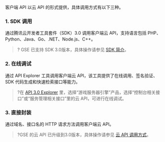 
客户端 API 以云 API 的形式提供，具体调用方式有以下三种。

### 1. SDK 调用
通过腾讯云开发者工具套件（SDK）3.0 调用客户端云 API，支持语言包括 PHP、Python、Java、Go、.NET、Node.js、C++。 
 >? GSE 已支持 SDK 3.0版本，具体操作请参见 [SDK 简介](https://cloud.tencent.com/document/sdk/Description)。

### 2. 在线调试
通过 API Explorer 工具调用客户端云 API，该工具提供了在线调用、签名验证、SDK 代码生成和快速检索接口等能力。

 >?在 [API 3.0 Explorer](https://console.cloud.tencent.com/api/explorer?Product=gse&Version=2019-11-12&Action=DeleteScalingPolicy&SignVersion=) 里，选择“游戏服务器引擎”产品，选择“控制台相关接口”或“服务管理相关接口”里的云 API，可进行在线调试。

### 3. 直接封装
通过域名、接口名的 HTTP 请求方法调用客户端云 API。

 >?GSE 的云 API 已升级到3.0版本，具体操作请参见 [云 API 调用方式](https://cloud.tencent.com/document/api/1165/42052)。
